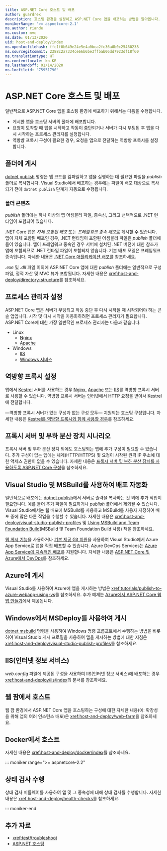 ```yaml
---
title: ASP.NET Core 호스트 및 배포
author: guardrex
description: 호스팅 환경을 설정하고 ASP.NET Core 앱을 배포하는 방법을 알아봅니다.
monikerRange: '>= aspnetcore-2.1'
ms.author: riande
ms.custom: mvc
ms.date: 01/13/2020
uid: host-and-deploy/index
ms.openlocfilehash: ffc1f0b649e24e5e4a0bca2fc36a0b0c25460238
ms.sourcegitcommit: 2388c2a7334ce66b6be3ffbab06dd7923df18f60
ms.translationtype: HT
ms.contentlocale: ko-KR
ms.lasthandoff: 01/14/2020
ms.locfileid: "75951790"
---
```

# <a name="host-and-deploy-aspnet-core"></a>ASP.NET Core 호스트 및 배포

일반적으로 ASP.NET Core 앱을 호스팅 환경에 배포하기 위해서는 다음을 수행합니다.

* 게시한 앱을 호스팅 서버의 폴더에 배포합니다.
* 요청이 도착할 때 앱을 시작하고 작동이 중단되거나 서버가 다시 부팅된 후 앱을 다시 시작하는 프로세스 관리자를 설정합니다.
* 역항뱡 프록시 구성이 필요한 경우, 요청을 앱으로 전달하는 역방향 프록시를 설정합니다.

## <a name="publish-to-a-folder"></a>폴더에 게시

[dotnet publish](/dotnet/core/tools/dotnet-publish) 명령은 앱 코드를 컴파일하고 앱을 실행하는 데 필요한 파일을 *publish* 폴더로 복사합니다. Visual Studio에서 배포하는 경우에는 파일이 배포 대상으로 복사되기 전에 `dotnet publish` 단계가 자동으로 수행됩니다.

### <a name="folder-contents"></a>폴더 콘텐츠

*publish* 폴더에는 하나 이상의 앱 어셈블리 파일, 종속성, 그리고 선택적으로 .NET 런타임이 포함되어 있습니다.

.NET Core 앱은 *자체 포함된 배포* 또는 *프레임워크 종속 배포*로 게시할 수 있습니다. 앱이 자체 포함된 배포인 경우, .NET 런타임이 포함된 어셈블리 파일은 *publish* 폴더에 들어 있습니다. 앱이 프레임워크 종속인 경우 서버에 설치된 .NET 버전에 대한 참조가 앱에 포함되므로 .NET 런타임 파일이 포함되지 않습니다. 기본 배포 모델은 프레임워크 종속입니다. 자세한 내용은 [.NET Core 애플리케이션 배포](/dotnet/core/deploying/)를 참조하세요.

*.exe* 및 *.dll* 파일 이외에 ASP.NET Core 앱에 대한 *publish* 폴더에는 일반적으로 구성 파일, 정적 자산 및 MVC 뷰가 포함됩니다. 자세한 내용은 <xref:host-and-deploy/directory-structure>를 참조하세요.

## <a name="set-up-a-process-manager"></a>프로세스 관리자 설정

ASP.NET Core 앱은 서버가 부팅되고 작동 중단 후 다시 시작될 때 시작되어야 하는 콘솔 앱입니다. 시작 및 다시 시작을 자동화하려면 프로세스 관리자가 필요합니다. ASP.NET Core에 대한 가장 일반적인 프로세스 관리자는 다음과 같습니다.

* Linux
  * [Nginx](xref:host-and-deploy/linux-nginx)
  * [Apache](xref:host-and-deploy/linux-apache)
* Windows
  * [IIS](xref:host-and-deploy/iis/index)
  * [Windows 서비스](xref:host-and-deploy/windows-service)

## <a name="set-up-a-reverse-proxy"></a>역방향 프록시 설정

앱에서 [Kestrel](xref:fundamentals/servers/kestrel) 서버를 사용하는 경우 [Nginx](xref:host-and-deploy/linux-nginx), [Apache](xref:host-and-deploy/linux-apache) 또는 [IIS](xref:host-and-deploy/iis/index)를 역방향 프록시 서버로 사용할 수 있습니다. 역방향 프록시 서버는 인터넷에서 HTTP 요청을 받아서 Kestrel에 전달합니다.

&mdash;역방향 프록시 서버가 있는 구성과 없는 구성 모두&mdash; 지원되는 호스팅 구성입니다. 자세한 내용은 [Kestrel를 역방향 프록시와 함께 사용할 경우](xref:fundamentals/servers/kestrel#when-to-use-kestrel-with-a-reverse-proxy)를 참조하세요.

## <a name="proxy-server-and-load-balancer-scenarios"></a>프록시 서버 및 부하 분산 장치 시나리오

프록시 서버 및 부하 분산 장치 외에도 호스팅되는 앱에 추가 구성이 필요할 수 있습니다. 추가 구성이 없는 앱에는 체계(HTTP/HTTPS) 및 요청이 시작된 원격 IP 주소에 대한 액세스 권한이 없을 수 있습니다. 자세한 내용은 [프록시 서버 및 부하 분산 장치를 사용하도록 ASP.NET Core 구성](xref:host-and-deploy/proxy-load-balancer)을 참조하세요.

## <a name="use-visual-studio-and-msbuild-to-automate-deployments"></a>Visual Studio 및 MSBuild를 사용하여 배포 자동화

일반적으로 배포에는 [dotnet publish](/dotnet/core/tools/dotnet-publish)에서 서버로 출력을 복사하는 것 외에 추가 작업이 필요합니다. 예를 들어 추가 파일이 필요하거나 *publish* 폴더에서 제외될 수 있습니다. Visual Studio에서는 웹 배포에 MSBuild를 사용하고 MSBuild를 사용자 지정하여 배포 중에 많은 다른 작업을 수행할 수 있습니다. 자세한 내용은 <xref:host-and-deploy/visual-studio-publish-profiles> 및 [Using MSBuild and Team Foundation Build](http://msbuildbook.com/)(MSBuild 및 Team Foundation Build 사용) 책을 참조하세요.

[웹 게시 기능](xref:tutorials/publish-to-azure-webapp-using-vs)을 사용하거나 [기본 제공 Git 지원](xref:host-and-deploy/azure-apps/azure-continuous-deployment)을 사용하여 Visual Studio에서 Azure App Service로 앱을 직접 배포할 수 있습니다. Azure DevOps Services는 [Azure App Service에 지속적인 배포](/azure/devops/pipelines/targets/webapp)를 지원합니다. 자세한 내용은 [ASP.NET Core 및 Azure에서 DevOps](xref:azure/devops/index)를 참조하세요.

## <a name="publish-to-azure"></a>Azure에 게시

Visual Studio를 사용하여 Azure에 앱을 게시하는 방법은 <xref:tutorials/publish-to-azure-webapp-using-vs>를 참조하세요. 추가 예제는 [Azure에서 ASP.NET Core 웹앱 만들기](/azure/app-service/app-service-web-get-started-dotnet)에서 제공됩니다.

## <a name="publish-with-msdeploy-on-windows"></a>Windows에서 MSDeploy를 사용하여 게시

[dotnet msbuild](/dotnet/core/tools/dotnet-msbuild) 명령을 사용하여 Windows 명령 프롬프트에서 수행하는 방법을 비롯하여 Visual Studio 게시 프로필을 사용하여 앱을 게시하는 방법에 대한 지침은 <xref:host-and-deploy/visual-studio-publish-profiles>를 참조하세요.

## <a name="internet-information-services-iis"></a>IIS(인터넷 정보 서비스)

*web.config* 파일에 제공된 구성을 사용하여 IIS(인터넷 정보 서비스)에 배포하는 경우 <xref:host-and-deploy/iis/index>의 문서를 참조하세요.

## <a name="host-in-a-web-farm"></a>웹 팜에서 호스트

웹 팜 환경에서 ASP.NET Core 앱을 호스팅하는 구성에 대한 자세한 내용(예: 확장성을 위해 앱의 여러 인스턴스 배포)은 <xref:host-and-deploy/web-farm>을 참조하세요.

## <a name="host-on-docker"></a>Docker에서 호스트

자세한 내용은 <xref:host-and-deploy/docker/index>를 참조하세요.

::: moniker range=">= aspnetcore-2.2"

## <a name="perform-health-checks"></a>상태 검사 수행

상태 검사 미들웨어를 사용하여 앱 및 그 종속성에 대해 상태 검사를 수행합니다. 자세한 내용은 <xref:host-and-deploy/health-checks>를 참조하세요.

::: moniker-end

## <a name="additional-resources"></a>추가 자료

* <xref:test/troubleshoot>
* [ASP.NET 호스팅](https://dotnet.microsoft.com/apps/aspnet/hosting)
